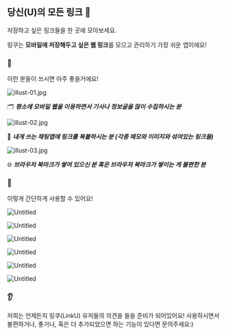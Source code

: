 ## 당신(U)의 모든 링크 🔗
저장하고 싶은 링크들을 한 곳에 모아보세요.

링쿠는 **모바일에 저장해두고 싶은 웹 링크**를 모으고 관리하기 가장 쉬운 앱이에요!

### 🙆
이런 분들이 쓰시면 아주 좋을거에요!

![illust-01.jpg](https://s3-us-west-2.amazonaws.com/secure.notion-static.com/85d32399-cd16-4cf9-86b9-713d83bc95ff/illust-01.jpg)

🗂️
***평소에 모바일 웹을 이용하면서
기사나 정보글을 많이 수집하시는 분***

![illust-02.jpg](https://s3-us-west-2.amazonaws.com/secure.notion-static.com/942019f2-b95e-49d6-84ca-ab5457a93b6f/illust-02.jpg)

💬
***내게 쓰는 채팅앱에 링크를 복붙하시는 분
(각종 메모와 이미지와 섞여있는 링크들)***

![illust-03.jpg](https://s3-us-west-2.amazonaws.com/secure.notion-static.com/7b7b9fb7-81fc-4db6-bf56-401570b2945d/illust-03.jpg)

🌐
***브라우저 북마크가 쌓여 있으신 분
혹은 브라우저 북마크가 쌓이는 게 불편한 분***

### 🤩
이렇게 간단하게 사용할 수 있어요!

![Untitled](https://s3-us-west-2.amazonaws.com/secure.notion-static.com/e9a80e67-4890-46c4-b732-ddf859e67019/Untitled.png)

![Untitled](https://s3-us-west-2.amazonaws.com/secure.notion-static.com/023a511a-66db-4f59-9a1e-2ac7aef3f546/Untitled.png)

![Untitled](https://s3-us-west-2.amazonaws.com/secure.notion-static.com/74a14f5a-8bac-4f8c-a875-c5d835021b39/Untitled.png)

![Untitled](https://s3-us-west-2.amazonaws.com/secure.notion-static.com/a92c88e1-2d5a-48cd-a6d7-31be54a89fcd/Untitled.png)

![Untitled](https://s3-us-west-2.amazonaws.com/secure.notion-static.com/f3631b7c-652f-4db9-83c9-e57c7aa5f0dd/Untitled.png)

![Untitled](https://s3-us-west-2.amazonaws.com/secure.notion-static.com/6f3d4a20-ae5b-4fea-b9f0-1a48c315f637/Untitled.png)

### 👂
저희는 언제든지 링쿠(LinkU) 유저들의 의견을 들을 준비가 되어있어요!
사용하시면서 불편하거나, 좋거나, 혹은 더 추가되었으면 하는 기능이 있다면 문의주세요:)
